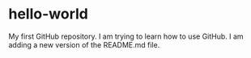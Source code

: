 # hello-world
My first GitHub repository.
I am trying to learn how to use GitHub.
I am adding a new version of the README.md file.
